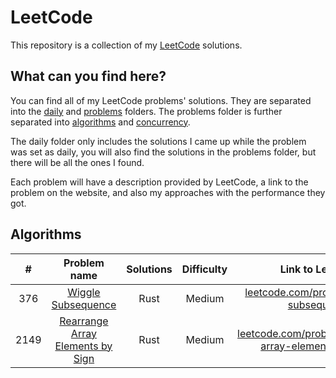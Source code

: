 # LeetCode

This repository is a collection of my [LeetCode](https://leetcode.com/) solutions.

## What can you find here?

You can find all of my LeetCode problems' solutions. They are separated into the [daily](https://github.com/Pandicon/leetcode/tree/main/daily) and [problems](https://github.com/Pandicon/leetcode/tree/main/problems) folders. The problems folder is further separated into [algorithms](https://github.com/Pandicon/leetcode/tree/main/problems/algorithms) and [concurrency](https://github.com/Pandicon/leetcode/tree/main/problems/concurrency).

The daily folder only includes the solutions I came up while the problem was set as daily, you will also find the solutions in the problems folder, but there will be all the ones I found.

Each problem will have a description provided by LeetCode, a link to the problem on the website, and also my approaches with the performance they got.

## Algorithms

|  #   |                                                Problem name                                                 | Solutions | Difficulty |                                                      Link to LeetCode                                                      |
| :--: | :---------------------------------------------------------------------------------------------------------: | :-------: | :--------: | :------------------------------------------------------------------------------------------------------------------------: |
| 376  |        [Wiggle Subsequence](https://github.com/Pandicon/leetcode/tree/main/problems/algorithms/0376)        |   Rust    |   Medium   |               [leetcode.com/problems/wiggle-subsequence/](https://leetcode.com/problems/wiggle-subsequence/)               |
| 2149 | [Rearrange Array Elements by Sign](https://github.com/Pandicon/leetcode/tree/main/problems/algorithms/2149) |   Rust    |   Medium   | [leetcode.com/problems/rearrange-array-elements-by-sign/](https://leetcode.com/problems/rearrange-array-elements-by-sign/) |
